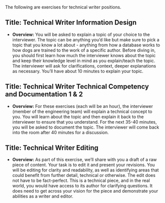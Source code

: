 The following are exercises for technical writer positions.

## **Title:** **Technical Writer Information Design**

- **Overview:** You will be asked to explain a topic of your choice to the interviewer. The topic can be anything you’d like but make sure to pick a topic that you know a lot about - anything from how a database works to how dogs are trained to the work of a specific author. Before diving in, you should first learn how much the interviewer knows about the topic and keep their knowledge level in mind as you explain/teach the topic. The interviewer will ask for clarifications, context, deeper explanations as necessary. You’ll have about 10 minutes to explain your topic. 

## **Title:** **Technical Writer Technical Competency and Documentation 1 & 2**

- **Overview:** For these exercises (each will be an hour), the interviewer (member of the engineering team) will explain a technical concept to you. You will learn about the topic and then explain it back to the interviewer to ensure that you understand. For the next 35-40 minutes, you will be asked to document the topic. The interviewer will come back into the room after 40 minutes for a discussion. 

## **Title:** **Technical Writer Editing**

- **Overview:** As part of this exercise, we’ll share with you a draft of a raw piece of content. Your task is to edit it and present your revisions. You will be editing for clarity and readability, as well as identifying areas that could benefit from further detail, technical or otherwise. The edit does not have to be fact-perfect. This is a technical piece, and in the real world, you would have access to its author for clarifying questions. It does need to get across your vision for the piece and demonstrate your abilities as a writer and editor.

